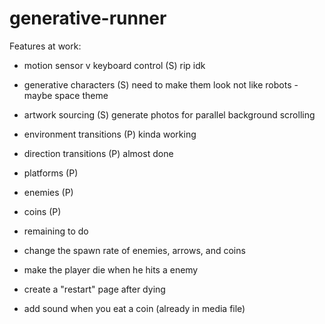 # generative-runner

Features at work:
* motion sensor v keyboard control (S) rip idk
* generative characters (S) need to make them look not like robots - maybe space theme
* artwork sourcing (S) generate photos for parallel background scrolling 
* environment transitions (P) kinda working
* direction transitions (P) almost done
* platforms (P)
* enemies (P)
* coins (P)


* remaining to do
* change the spawn rate of enemies, arrows, and coins
* make the player die when he hits a enemy 
* create a "restart" page after dying 
* add sound when you eat a coin (already in media file)